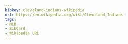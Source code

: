```yaml
---
bibkey: cleveland-indians-wikipedia
url: https://en.wikipedia.org/wiki/Cleveland_Indians
tags:
- MLB
- BibCard
- Wikipedia URL
---
```


